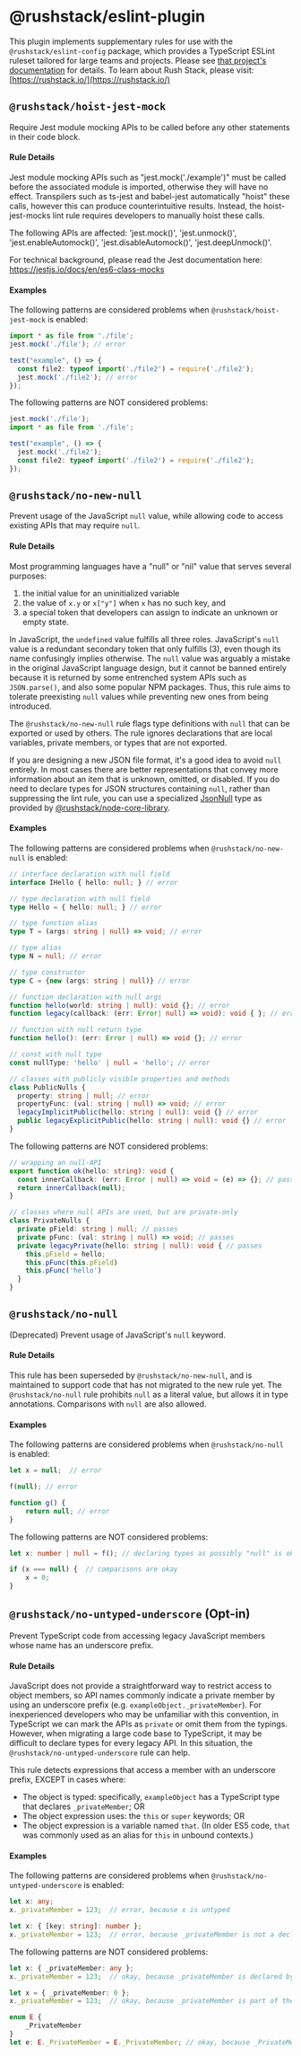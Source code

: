 # @rushstack/eslint-plugin

This plugin implements supplementary rules for use with the `@rushstack/eslint-config` package,
which provides a TypeScript ESLint ruleset tailored for large teams and projects.
Please see [that project's documentation](https://www.npmjs.com/package/@rushstack/eslint-config)
for details.  To learn about Rush Stack, please visit: [https://rushstack.io/](https://rushstack.io/)

## `@rushstack/hoist-jest-mock`

Require Jest module mocking APIs to be called before any other statements in their code block.

#### Rule Details

Jest module mocking APIs such as "jest.mock(\'./example\')" must be called before the associated module
is imported, otherwise they will have no effect. Transpilers such as ts-jest and babel-jest automatically
"hoist" these calls, however this can produce counterintuitive results. Instead, the hoist-jest-mocks
lint rule requires developers to manually hoist these calls.

The following APIs are affected: 'jest.mock()', 'jest.unmock()', 'jest.enableAutomock()', 'jest.disableAutomock()',
'jest.deepUnmock()'.

For technical background, please read the Jest documentation here: https://jestjs.io/docs/en/es6-class-mocks

#### Examples

The following patterns are considered problems when `@rushstack/hoist-jest-mock` is enabled:

```ts
import * as file from './file';
jest.mock('./file'); // error

test("example", () => {
  const file2: typeof import('./file2') = require('./file2');
  jest.mock('./file2'); // error
});
```

The following patterns are NOT considered problems:

```ts
jest.mock('./file');
import * as file from './file';

test("example", () => {
  jest.mock('./file2');
  const file2: typeof import('./file2') = require('./file2');
});
```

## `@rushstack/no-new-null`

Prevent usage of the JavaScript `null` value, while allowing code to access existing APIs that
may require `null`.

#### Rule Details

Most programming languages have a "null" or "nil" value that serves several purposes:

1. the initial value for an uninitialized variable
2. the value of `x.y` or `x["y"]` when `x` has no such key, and
3. a special token that developers can assign to indicate an unknown or empty state.

In JavaScript, the `undefined` value fulfills all three roles.  JavaScript's `null` value is a redundant secondary
token that only fulfills (3), even though its name confusingly implies otherwise.  The `null` value was arguably
a mistake in the original JavaScript language design, but it cannot be banned entirely because it is returned
by some entrenched system APIs such as `JSON.parse()`, and also some popular NPM packages.  Thus, this rule aims
to tolerate preexisting `null` values while preventing new ones from being introduced.

The `@rushstack/no-new-null` rule flags type definitions with `null` that can be exported or used by others.
The rule ignores declarations that are local variables, private members, or types that are not exported.

If you are designing a new JSON file format, it's a good idea to avoid `null` entirely.  In most cases
there are better representations that convey more information about an item that is unknown, omitted,
or disabled.  If you do need to declare types for JSON structures containing `null`, rather than
suppressing the lint rule, you can use a specialized
[JsonNull](https://rushstack.io/pages/api/node-core-library.jsonnull/)
type as provided by [@rushstack/node-core-library](https://www.npmjs.com/package/@rushstack/node-core-library).


#### Examples

The following patterns are considered problems when `@rushstack/no-new-null` is enabled:

```ts
// interface declaration with null field
interface IHello { hello: null; } // error

// type declaration with null field
type Hello = { hello: null; } // error

// type function alias
type T = (args: string | null) => void; // error

// type alias
type N = null; // error

// type constructor
type C = {new (args: string | null)} // error

// function declaration with null args
function hello(world: string | null): void {}; // error
function legacy(callback: (err: Error| null) => void): void { }; // error

// function with null return type
function hello(): (err: Error | null) => void {}; // error

// const with null type
const nullType: 'hello' | null = 'hello'; // error

// classes with publicly visible properties and methods
class PublicNulls {
  property: string | null; // error
  propertyFunc: (val: string | null) => void; // error
  legacyImplicitPublic(hello: string | null): void {} // error
  public legacyExplicitPublic(hello: string | null): void {} // error
}
```

The following patterns are NOT considered problems:

```ts
// wrapping an null-API
export function ok(hello: string): void {
  const innerCallback: (err: Error | null) => void = (e) => {}; // passes
  return innerCallback(null);
}

// classes where null APIs are used, but are private-only
class PrivateNulls {
  private pField: string | null; // passes
  private pFunc: (val: string | null) => void; // passes
  private legacyPrivate(hello: string | null): void { // passes
    this.pField = hello;
    this.pFunc(this.pField)
    this.pFunc('hello')
  }
}
```

## `@rushstack/no-null`

(Deprecated) Prevent usage of JavaScript's `null` keyword.

#### Rule Details

This rule has been superseded by `@rushstack/no-new-null`, and is maintained to support code that has not
migrated to the new rule yet. The `@rushstack/no-null` rule prohibits `null` as a literal value, but allows
it in type annotations.  Comparisons with `null` are also allowed.

#### Examples

The following patterns are considered problems when `@rushstack/no-null` is enabled:

```ts
let x = null;  // error

f(null); // error

function g() {
    return null; // error
}
```

The following patterns are NOT considered problems:

```ts
let x: number | null = f(); // declaring types as possibly "null" is okay

if (x === null) {  // comparisons are okay
    x = 0;
}
```

## `@rushstack/no-untyped-underscore` (Opt-in)

Prevent TypeScript code from accessing legacy JavaScript members whose name has an underscore prefix.

#### Rule Details

JavaScript does not provide a straightforward way to restrict access to object members, so API names commonly
indicate a private member by using an underscore prefix (e.g. `exampleObject._privateMember`).  For inexperienced
developers who may be unfamiliar with this convention, in TypeScript we can mark the APIs as `private` or omit them
from the typings.  However, when migrating a large code base to TypeScript, it may be difficult to declare types
for every legacy API.  In this situation, the `@rushstack/no-untyped-underscore` rule can help.

This rule detects expressions that access a member with an underscore prefix, EXCEPT in cases where:

- The object is typed: specifically, `exampleObject` has a TypeScript type that declares `_privateMember`; OR
- The object expression uses: the `this` or `super` keywords; OR
- The object expression is a variable named `that`.  (In older ES5 code, `that` was commonly used as an alias
 for `this` in unbound contexts.)

#### Examples

The following patterns are considered problems when `@rushstack/no-untyped-underscore` is enabled:

```ts
let x: any;
x._privateMember = 123;  // error, because x is untyped

let x: { [key: string]: number };
x._privateMember = 123;  // error, because _privateMember is not a declared member of x's type
```

The following patterns are NOT considered problems:

```ts
let x: { _privateMember: any };
x._privateMember = 123;  // okay, because _privateMember is declared by x's type

let x = { _privateMember: 0 };
x._privateMember = 123;  // okay, because _privateMember is part of the inferred type

enum E {
    _PrivateMember
}
let e: E._PrivateMember = E._PrivateMember; // okay, because _PrivateMember is declared by E
```

